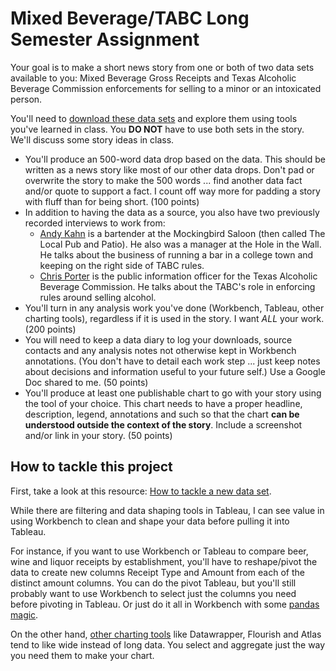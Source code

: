 # Mixed Beverage/TABC Long Semester Assignment

Your goal is to make a short news story from one or both of two data sets available to you: Mixed Beverage Gross Receipts and Texas Alcoholic Beverage Commission enforcements for selling to a minor or an intoxicated person.

You'll need to [download these data sets](README.md) and explore them using tools you've learned in class. You **DO NOT** have to use both sets in the story. We'll discuss some story ideas in class.

- You'll produce an 500-word data drop based on the data. This should be written as a news story like most of our other data drops. Don't pad or overwrite the story to make the 500 words ... find another data fact and/or quote to support a fact. I count off way more for padding a story with fluff than for being short. (100 points)
- In addition to having the data as a source, you also have two previously recorded interviews to work from:
  - [Andy Kahn](https://drive.google.com/open?id=1XlalZgZ0sw0E95uYOFI0EdEEy2UdWxfG) is a bartender at the Mockingbird Saloon (then called The Local Pub and Patio). He also was a manager at the Hole in the Wall. He talks about the business of running a bar in a college town and keeping on the right side of TABC rules.
  - [Chris Porter](https://drive.google.com/open?id=1OO1OqmvROUINN0O7I6fYmG7a0-3Iw_GN) is the public information officer for the Texas Alcoholic Beverage Commission. He talks about the TABC's role in enforcing rules around selling alcohol.
- You'll turn in any analysis work you've done (Workbench, Tableau, other charting tools), regardless if it is used in the story. I want _ALL_ your work. (200 points)
- You will need to keep a data diary to log your downloads, source contacts and any analysis notes not otherwise kept in Workbench annotations. (You don't have to detail each work step ... just keep notes about decisions and information useful to your future self.) Use a Google Doc shared to me. (50 points)
- You'll produce at least one publishable chart to go with your story using the tool of your choice. This chart needs to have a proper headline, description, legend, annotations and such so that the chart **can be understood outside the context of the story**. Include a screenshot and/or link in your story. (50 points)

## How to tackle this project

First, take a look at this resource: [How to tackle a new data set](https://docs.google.com/document/d/1ql3NcPihfTsWb5qFxWIxthybpSvFh_cAcPuMi1McM_0/edit).

While there are filtering and data shaping tools in Tableau, I can see value in using Workbench to clean and shape your data before pulling it into Tableau.

For instance, if you want to use Workbench or Tableau to compare beer, wine and liquor receipts by establishment, you'll have to reshape/pivot the data to create new columns Receipt Type and Amount from each of the distinct amount columns. You can do the pivot Tableau, but you'll still probably want to use Workbench to select just the columns you need before pivoting in Tableau. Or just do it all in Workbench with some [pandas magic](https://github.com/utdata/rwd-workbench#reshaping-with-melt).

On the other hand, [other charting tools](https://docs.google.com/document/d/1ql3NcPihfTsWb5qFxWIxthybpSvFh_cAcPuMi1McM_0/edit) like Datawrapper, Flourish and Atlas tend to like wide instead of long data. You select and aggregate just the way you need them to make your chart.
